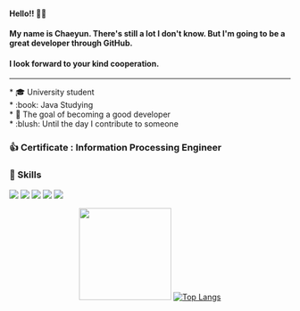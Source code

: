 
<p>

#### Hello!! 👋👋
#### My name is Chaeyun. There's still a lot I don't know. But I'm going to be a great developer through GitHub. 
#### I look forward to your kind cooperation.
---

</p>

<p>
* 🎓 University student <br>
* :book: Java Studying <br>
* 🌱 The goal of becoming a good developer <br>
* :blush: Until the day I contribute to someone <br>
</p>



### :thumbsup: Certificate : Information Processing Engineer
### :muscle: Skills 
<p> 
  <img src="https://img.shields.io/badge/Java-007396?style=flat-square&logo=Java&logoColor=white"/>
  <img src="https://img.shields.io/badge/C-A8B9CC?style=flat-square&logo=C&logoColor=white"/> 
  <img src="https://img.shields.io/badge/HTML5-E34F26?style=flat-square&logo=HTML5&logoColor=white"/> 
  <img src="https://img.shields.io/badge/CSS3-1572B6?style=flat-square&logo=CSS3&logoColor=white"/>
  <img src="https://img.shields.io/badge/JavaScript-F7DF1E?style=flat-square&logo=JavaScript&logoColor=white"/>
</p>

<DIV style ="text-align:center">

  <img src="https://github-readme-stats.vercel.app/api?username=Novicett" height="165"> [![Top Langs](https://github-readme-stats.vercel.app/api/top-langs/?username=Novicett&layout=compact)](https://github.com/Novicett/githubreadme-stats)
  
</DIV>
  
  

  
  



